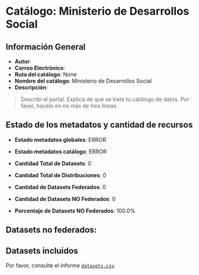 
# Catálogo: Ministerio de Desarrollos Social

## Información General

- **Autor**: 
- **Correo Electrónico**: 
- **Ruta del catálogo**: None
- **Nombre del catálogo**: Ministerio de Desarrollos Social
- **Descripción**:

> Describí el portal. Explicá de qué se trata tu catálogo de datos. Por favor, hacelo en no más de tres líneas.

## Estado de los metadatos y cantidad de recursos

- **Estado metadatos globales**: ERROR
- **Estado metadatos catálogo**: ERROR
- **Cantidad Total de Datasets**: 0
- **Cantidad Total de Distribuciones**: 0

- **Cantidad de Datasets Federados**: 0
- **Cantidad de Datasets NO Federados**: 0
- **Porcentaje de Datasets NO Federados**: 100.0%

## Datasets no federados:



## Datasets incluidos

Por favor, consulte el informe [`datasets.csv`](datasets.csv).
